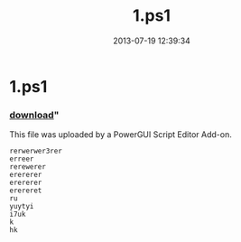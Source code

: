 ﻿---
pid:            4313
parent:         0
children:       
poster:         Anonymous
title:          1.ps1
date:           2013-07-19 12:39:34
format:         posh
---

# 1.ps1

### [download](4313.ps1)"

This file was uploaded by a PowerGUI Script Editor Add-on.

```posh
rerwerwer3rer
erreer
rerewerer
erererer
erererer
erereret
ru
yuytyi
i7uk
k
hk
```
